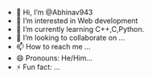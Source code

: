 - 👋 Hi, I’m @Abhinav943
- 👀 I’m interested in Web development
- 🌱 I’m currently learning C++,C,Python.
- 💞️ I’m looking to collaborate on ...
- 📫 How to reach me ...
- 😄 Pronouns: He/Him...
- ⚡ Fun fact: ...

<!---
Abhinav943/Abhinav943 is a ✨ special ✨ repository because its `README.md` (this file) appears on your GitHub profile.
You can click the Preview link to take a look at your changes.
--->
